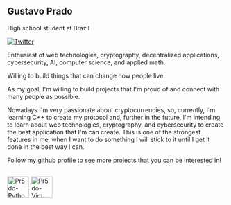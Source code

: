 ## Gustavo Prado

High school student at Brazil

[![Twitter](https://img.shields.io/badge/twitter-%231DA1F2.svg?style=for-the-badge&logo=Twitter&logoColor=white)](https://twitter.com/gusta0604)

Enthusiast of web technologies, cryptography, decentralized applications, cybersecurity, AI, computer science, and applied math.

Willing to build things that can change how people live.

As my goal, I'm willing to build projects that I'm proud of and connect with many people as possible.

Nowadays I'm very passionate about cryptocurrencies, so, currently, I'm learning C++ to create my protocol and, further in the future, I'm intending to learn about web technologies, cryptography, and cybersecurity to create the best application that I'm can create. This is one of the strongest features in me, when I want to do something I will stick to it until I get it done in the best way I can.

Follow my github profile to see more projects that you can be interested in!

##

<div>
<img align="center" alt="Pr5do-Python" height="50" weight="40" src="https://cdn.jsdelivr.net/gh/devicons/devicon/icons/python/python-original.svg" />
<img align="center" alt="Pr5do-Vim" height="50" weight="40" src="https://cdn.jsdelivr.net/gh/devicons/devicon/icons/vim/vim-original.svg" />

</div>
